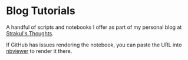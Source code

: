 # Blog Tutorials

A handful of scripts and notebooks I offer as part 
of my personal blog at [Strakul's Thoughts](https://http://strakul.blogspot.com).

If GitHub has issues rendering the notebook, you can paste the URL into [nbviewer](https://nbviewer.jupyter.org/) to render it there.